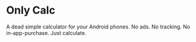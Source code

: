 # Only Calc
A dead simple calculator for your Android phones.
No ads. No tracking. No in-app-purchase. Just calculate.
